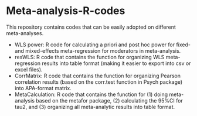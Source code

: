 # Meta-analysis-R-codes
This repository contains codes that can be easily adopted on different meta-analyses. 
* WLS power: R code for calculating a priori and post hoc power for fixed- and mixed-effects meta-regression for moderators in meta-analysis. 
* resWLS: R code that contains the function for organizing WLS meta-regression results into table format (making it easier to export into csv or excel files).
* CorrMatrix: R code that contains the function for organizing Pearson correlation results (based on the corr.test function in Psych package) into APA-format matrix.
* MetaCalculation: R code that contains the function for (1) doing meta-analysis based on the metafor package, (2) calculating the 95%CI for tau2, and (3) organizing all meta-analytic results into table format.
